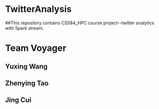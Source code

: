 # TwitterAnalysis
##This repository contains CS584_HPC course project--twitter analytics with Spark stream.

# Team Voyager
## Yuxing Wang
## Zhenying Tao
## Jing Cui

